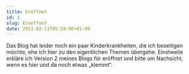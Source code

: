 ```yaml
---
title: Eröffnet
id: 1
slug: Eroeffnet
date: 2011-02-11T05:59:00+01:00
---
```


Das Blog hat leider noch ein paar Kinderkrankheiten, die ich beseitigen möchte, ehe ich hier zu den eigentlichen Themen übergehe. Einstweile erkläre ich Version 2 meines Blogs für eröffnet und bitte um Nachsicht, wenn es hier und da noch etwas „klemmt“.
